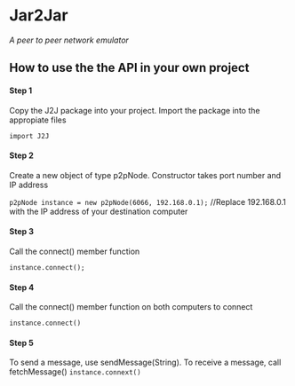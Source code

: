 # Jar2Jar
*A peer to peer network emulator*

## How to use the the API in your own project

#### Step 1
Copy the J2J package into your project.
Import the package into the appropiate files

```import J2J```

#### Step 2
Create a new object of type p2pNode. Constructor takes port number and IP address

```p2pNode instance = new p2pNode(6066, 192.168.0.1);```
//Replace 192.168.0.1 with the IP address of your destination computer   

#### Step 3
Call the connect() member function

```instance.connect();```

#### Step 4
Call the connect() member function on both computers to connect

```instance.connect()```

#### Step 5
To send a message, use sendMessage(String). To receive a message, call fetchMessage()
```instance.connext()```


